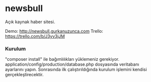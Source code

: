 # newsbull
Açık kaynak haber sitesi.

Demo: http://newsbull.gurkanuzunca.com
Trello: https://trello.com/b/J3yv3jJM

### Kurulum
"composer install" ile bağımlılıkları yüklemeniz gerekiyor.
application/config/production/database.php dosyasında veritabanı ayarlarını yapın.
Sonrasında ilk çalıştırıldığında kurulum işlemini kendisi gerçekleştirecektir.
